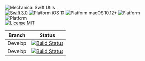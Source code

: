 ![Mechanica: Swift Utils](https://raw.githubusercontent.com/tinrobots/Mechanica/assets/mechanica.png)
<br/>
[![Swift 3.0](https://img.shields.io/badge/Swift-3.0-orange.svg?style=flat)](https://developer.apple.com/swift) 
![Platform iOS 10](https://img.shields.io/badge/Platform-iOS%2010%2B-blue.svg) 
![Platform macOS 10.12+](https://img.shields.io/badge/Platform-macOS%2010.12%2B-blue.svg) 
![Platform](https://img.shields.io/badge/Platform-tvOS%2010%2B-blue.svg) 
![Platform](https://img.shields.io/badge/Platform-watchOS%203%2B-blue.svg)
<br/>
[![License MIT](https://img.shields.io/badge/License-MIT-lightgrey.svg?style=flat)](https://github.com/alemar11/Console/blob/master/LICENSE)


|Branch|Status|
|----|----|
|Develop|[![Build Status](https://travis-ci.org/tinrobots/Mechanica.svg?branch=develop)](https://travis-ci.org/tinrobots/Mechanica)|
|Develop|[![Build Status](https://travis-ci.org/tinrobots/Mechanica.svg?branch=master)](https://travis-ci.org/tinrobots/Mechanica)|